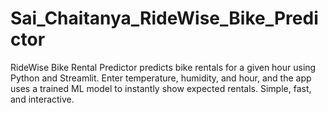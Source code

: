 # Sai_Chaitanya_RideWise_Bike_Predictor
RideWise Bike Rental Predictor predicts bike rentals for a given hour using Python and Streamlit. Enter temperature, humidity, and hour, and the app uses a trained ML model to instantly show expected rentals. Simple, fast, and interactive.
